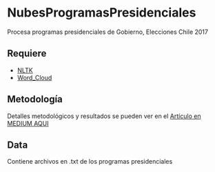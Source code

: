 # NubesProgramasPresidenciales
Procesa programas presidenciales de Gobierno, Elecciones Chile 2017

## Requiere
- [NLTK](http://www.nltk.org/)
- [Word_Cloud](https://github.com/amueller/word_cloud)

## Metodología
Detalles metodológicos y resultados se pueden ver en el [Artículo en MEDIUM AQUI](https://medium.com/@MGuevaraA/c%C3%B3mo-son-los-programas-presidenciales-si-visualizamos-sus-palabras-m%C3%A1s-relevantes-81e5a14415e)


## Data
Contiene archivos en .txt de los programas presidenciales


